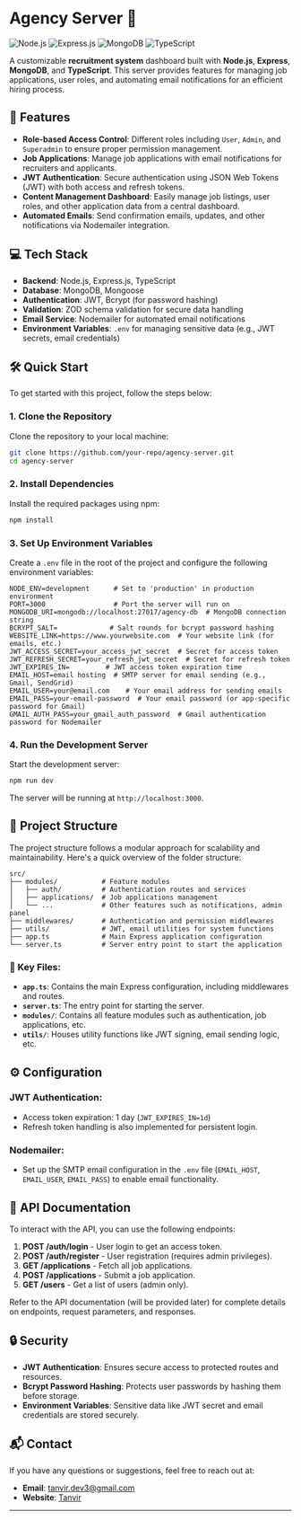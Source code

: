# Agency Server 🚀

![Node.js](https://img.shields.io/badge/Node.js-43853D?style=for-the-badge&logo=node.js&logoColor=white)
![Express.js](https://img.shields.io/badge/Express.js-404D59?style=for-the-badge)
![MongoDB](https://img.shields.io/badge/MongoDB-4EA94B?style=for-the-badge&logo=mongodb&logoColor=white)
![TypeScript](https://img.shields.io/badge/TypeScript-007ACC?style=for-the-badge&logo=typescript&logoColor=white)

A customizable **recruitment system** dashboard built with **Node.js**, **Express**, **MongoDB**, and **TypeScript**. This server provides features for managing job applications, user roles, and automating email notifications for an efficient hiring process.

## 🚀 Features
- **Role-based Access Control**: Different roles including `User`, `Admin`, and `Superadmin` to ensure proper permission management.
- **Job Applications**: Manage job applications with email notifications for recruiters and applicants.
- **JWT Authentication**: Secure authentication using JSON Web Tokens (JWT) with both access and refresh tokens.
- **Content Management Dashboard**: Easily manage job listings, user roles, and other application data from a central dashboard.
- **Automated Emails**: Send confirmation emails, updates, and other notifications via Nodemailer integration.

## 💻 Tech Stack
- **Backend**: Node.js, Express.js, TypeScript
- **Database**: MongoDB, Mongoose
- **Authentication**: JWT, Bcrypt (for password hashing)
- **Validation**: ZOD schema validation for secure data handling
- **Email Service**: Nodemailer for automated email notifications
- **Environment Variables**: `.env` for managing sensitive data (e.g., JWT secrets, email credentials)

## 🛠️ Quick Start

To get started with this project, follow the steps below:

### 1. Clone the Repository
Clone the repository to your local machine:
```bash
git clone https://github.com/your-repo/agency-server.git
cd agency-server
```

### 2. Install Dependencies
Install the required packages using npm:
```bash
npm install
```

### 3. Set Up Environment Variables
Create a `.env` file in the root of the project and configure the following environment variables:

```env
NODE_ENV=development      # Set to 'production' in production environment
PORT=3000                 # Port the server will run on
MONGODB_URI=mongodb://localhost:27017/agency-db  # MongoDB connection string
BCRYPT_SALT=             # Salt rounds for bcrypt password hashing
WEBSITE_LINK=https://www.yourwebsite.com  # Your website link (for emails, etc.)
JWT_ACCESS_SECRET=your_access_jwt_secret  # Secret for access token
JWT_REFRESH_SECRET=your_refresh_jwt_secret  # Secret for refresh token
JWT_EXPIRES_IN=         # JWT access token expiration time
EMAIL_HOST=email hosting  # SMTP server for email sending (e.g., Gmail, SendGrid)
EMAIL_USER=your@email.com    # Your email address for sending emails
EMAIL_PASS=your-email-password  # Your email password (or app-specific password for Gmail)
GMAIL_AUTH_PASS=your_gmail_auth_password  # Gmail authentication password for Nodemailer
```


### 4. Run the Development Server
Start the development server:
```bash
npm run dev
```
The server will be running at `http://localhost:3000`.

## 📂 Project Structure

The project structure follows a modular approach for scalability and maintainability. Here's a quick overview of the folder structure:

```
src/
├── modules/           # Feature modules
│   ├── auth/          # Authentication routes and services
│   ├── applications/  # Job applications management
│   └── ...            # Other features such as notifications, admin panel
├── middlewares/       # Authentication and permission middlewares
├── utils/             # JWT, email utilities for system functions
├── app.ts             # Main Express application configuration
└── server.ts          # Server entry point to start the application
```

### 📜 Key Files:
- **`app.ts`**: Contains the main Express configuration, including middlewares and routes.
- **`server.ts`**: The entry point for starting the server.
- **`modules/`**: Contains all feature modules such as authentication, job applications, etc.
- **`utils/`**: Houses utility functions like JWT signing, email sending logic, etc.

## ⚙️ Configuration
### JWT Authentication:
- Access token expiration: 1 day (`JWT_EXPIRES_IN=1d`)
- Refresh token handling is also implemented for persistent login.

### Nodemailer:
- Set up the SMTP email configuration in the `.env` file (`EMAIL_HOST`, `EMAIL_USER`, `EMAIL_PASS`) to enable email functionality.

## 📑 API Documentation
To interact with the API, you can use the following endpoints:

1. **POST /auth/login** - User login to get an access token.
2. **POST /auth/register** - User registration (requires admin privileges).
3. **GET /applications** - Fetch all job applications.
4. **POST /applications** - Submit a job application.
5. **GET /users** - Get a list of users (admin only).

Refer to the API documentation (will be provided later) for complete details on endpoints, request parameters, and responses.

## 🔒 Security
- **JWT Authentication**: Ensures secure access to protected routes and resources.
- **Bcrypt Password Hashing**: Protects user passwords by hashing them before storage.
- **Environment Variables**: Sensitive data like JWT secret and email credentials are stored securely.


## 📬 Contact
If you have any questions or suggestions, feel free to reach out at:
- **Email**: tanvir.dev3@gmail.com
- **Website**: [Tanvir](https://tanvir3.vercel.app/)

---


